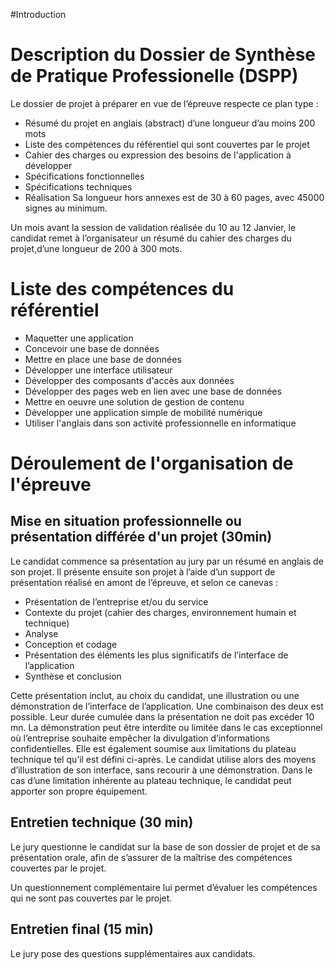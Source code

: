 #Introduction

# Description du Dossier de Synthèse de Pratique Professionelle (DSPP)

Le dossier de projet à préparer en vue de l’épreuve
respecte ce plan type :

* Résumé du projet en anglais (abstract) d’une longueur
d’au moins 200 mots
* Liste des compétences du référentiel qui sont couvertes
par le projet
* Cahier des charges ou expression des besoins de
l'application à développer
* Spécifications fonctionnelles
* Spécifications techniques
* Réalisation
Sa longueur hors annexes est de 30 à 60 pages, avec 45000 signes au minimum.

Un mois avant la session de validation réalisée du 10 au 12 Janvier, le candidat remet à l’organisateur un résumé du cahier des charges du projet,d’une longueur de 200 à 300 mots.

# Liste des compétences du référentiel

* Maquetter une application
* Concevoir une base de données
* Mettre en place une base de données 
* Développer une interface utilisateur
* Développer des composants d'accès aux données
* Développer des pages web en lien avec une base de données
* Mettre en oeuvre une solution de gestion de contenu
* Développer une application simple de mobilité numérique
* Utiliser l'anglais dans son activité professionnelle en informatique

# Déroulement de l'organisation de l'épreuve

## Mise en situation professionnelle ou présentation différée d'un projet (30min)
Le candidat commence sa présentation au jury par un résumé en anglais de son projet. Il présente ensuite son projet à l’aide d’un support de présentation réalisé en amont de l’épreuve, et selon ce canevas :
 * Présentation de l’entreprise et/ou du service
 * Contexte du projet (cahier des charges, environnement
humain et technique)
 * Analyse
 * Conception et codage
 * Présentation des éléments les plus significatifs de l’interface de l’application
 * Synthèse et conclusion
 
Cette présentation inclut, au choix du candidat, une illustration ou une démonstration de l’interface de l’application. Une combinaison des deux est possible. Leur durée cumulée dans la présentation ne doit pas excéder
10 mn.
La démonstration peut être interdite ou limitée dans le cas exceptionnel où l’entreprise souhaite empêcher la divulgation d’informations confidentielles. Elle est également soumise aux limitations du plateau technique tel
qu’il est défini ci-après. Le candidat utilise alors des moyens d’illustration de son interface, sans recourir à une démonstration. Dans le cas d’une limitation inhérente au plateau technique, le candidat peut apporter son propre
équipement.

## Entretien technique (30 min)
Le jury questionne le candidat sur la base de son dossier de projet et de sa présentation orale, afin de s’assurer de la maîtrise des compétences couvertes par le projet.

Un questionnement complémentaire lui permet d’évaluer les compétences qui ne sont pas couvertes par le projet.

## Entretien final (15 min)
Le jury pose des questions supplémentaires aux candidats.


